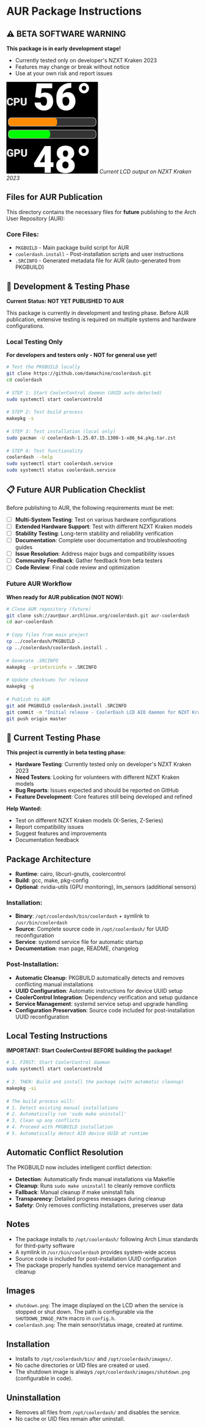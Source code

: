 # AUR Package Instructions

## ⚠️ **BETA SOFTWARE WARNING**

**This package is in early development stage!**
- Currently tested only on developer's NZXT Kraken 2023
- Features may change or break without notice
- Use at your own risk and report issues

![LCD Display Output](images/coolerdash.png)
*Current LCD output on NZXT Kraken 2023*

## Files for AUR Publication

This directory contains the necessary files for **future** publishing to the Arch User Repository (AUR):

### Core Files:
- `PKGBUILD` - Main package build script for AUR
- `coolerdash.install` - Post-installation scripts and user instructions
- `.SRCINFO` - Generated metadata file for AUR (auto-generated from PKGBUILD)

## 🚧 **Development & Testing Phase**

**Current Status: NOT YET PUBLISHED TO AUR**

This package is currently in development and testing phase. Before AUR publication, extensive testing is required on multiple systems and hardware configurations.

### Local Testing Only

**For developers and testers only - NOT for general use yet!**

```bash
# Test the PKGBUILD locally
git clone https://github.com/damachine/coolerdash.git
cd coolerdash

# STEP 1: Start CoolerControl daemon (UUID auto-detected)
sudo systemctl start coolercontrold

# STEP 2: Test build process
makepkg -s

# STEP 3: Test installation (local only)
sudo pacman -U coolerdash-1.25.07.15.1300-1-x86_64.pkg.tar.zst

# STEP 4: Test functionality
coolerdash --help
sudo systemctl start coolerdash.service
sudo systemctl status coolerdash.service
```

## 📋 **Future AUR Publication Checklist**

Before publishing to AUR, the following requirements must be met:

- [ ] **Multi-System Testing**: Test on various hardware configurations
- [ ] **Extended Hardware Support**: Test with different NZXT Kraken models  
- [ ] **Stability Testing**: Long-term stability and reliability verification
- [ ] **Documentation**: Complete user documentation and troubleshooting guides
- [ ] **Issue Resolution**: Address major bugs and compatibility issues
- [ ] **Community Feedback**: Gather feedback from beta testers
- [ ] **Code Review**: Final code review and optimization

### Future AUR Workflow

**When ready for AUR publication (NOT NOW):**

```bash
# Clone AUR repository (future)
git clone ssh://aur@aur.archlinux.org/coolerdash.git aur-coolerdash
cd aur-coolerdash

# Copy files from main project
cp ../coolerdash/PKGBUILD .
cp ../coolerdash/coolerdash.install .

# Generate .SRCINFO
makepkg --printsrcinfo > .SRCINFO

# Update checksums for release
makepkg -g

# Publish to AUR
git add PKGBUILD coolerdash.install .SRCINFO
git commit -m "Initial release - CoolerDash LCD AIO daemon for NZXT Kraken"
git push origin master
```

## 🧪 **Current Testing Phase**

**This project is currently in beta testing phase:**

- **Hardware Testing**: Currently tested only on developer's NZXT Kraken 2023
- **Need Testers**: Looking for volunteers with different NZXT Kraken models
- **Bug Reports**: Issues expected and should be reported on GitHub
- **Feature Development**: Core features still being developed and refined

**Help Wanted:**
- Test on different NZXT Kraken models (X-Series, Z-Series)
- Report compatibility issues
- Suggest features and improvements
- Documentation feedback

## Package Architecture
- **Runtime**: cairo, libcurl-gnutls, coolercontrol
- **Build**: gcc, make, pkg-config
- **Optional**: nvidia-utils (GPU monitoring), lm_sensors (additional sensors)

### Installation:
- **Binary**: `/opt/coolerdash/bin/coolerdash` + symlink to `/usr/bin/coolerdash`
- **Source**: Complete source code in `/opt/coolerdash/` for UUID reconfiguration
- **Service**: systemd service file for automatic startup
- **Documentation**: man page, README, changelog

### Post-Installation:
- **Automatic Cleanup**: PKGBUILD automatically detects and removes conflicting manual installations
- **UUID Configuration**: Automatic instructions for device UUID setup
- **CoolerControl Integration**: Dependency verification and setup guidance
- **Service Management**: systemd service setup and upgrade handling
- **Configuration Preservation**: Source code included for post-installation UUID reconfiguration

## Local Testing Instructions

**IMPORTANT: Start CoolerControl BEFORE building the package!**

```bash
# 1. FIRST: Start CoolerControl daemon
sudo systemctl start coolercontrold

# 2. THEN: Build and install the package (with automatic cleanup)
makepkg -si

# The build process will:
# 1. Detect existing manual installations
# 2. Automatically run 'sudo make uninstall' 
# 3. Clean up any conflicts
# 4. Proceed with PKGBUILD installation
# 5. Automatically detect AIO device UUID at runtime
```

## Automatic Conflict Resolution

The PKGBUILD now includes intelligent conflict detection:

- **Detection**: Automatically finds manual installations via Makefile
- **Cleanup**: Runs `sudo make uninstall` to cleanly remove conflicts
- **Fallback**: Manual cleanup if make uninstall fails
- **Transparency**: Detailed progress messages during cleanup
- **Safety**: Only removes conflicting installations, preserves user data

## Notes

- The package installs to `/opt/coolerdash/` following Arch Linux standards for third-party software
- A symlink in `/usr/bin/coolerdash` provides system-wide access
- Source code is included for post-installation UUID configuration
- The package properly handles systemd service management and cleanup

## Images

- `shutdown.png`: The image displayed on the LCD when the service is stopped or shut down. The path is configurable via the `SHUTDOWN_IMAGE_PATH` macro in `config.h`.
- `coolerdash.png`: The main sensor/status image, created at runtime.

## Installation

- Installs to `/opt/coolerdash/bin/` and `/opt/coolerdash/images/`.
- No cache directories or UID files are created or used.
- The shutdown image is always `/opt/coolerdash/images/shutdown.png` (configurable in code).

## Uninstallation

- Removes all files from `/opt/coolerdash/` and disables the service.
- No cache or UID files remain after uninstall.
